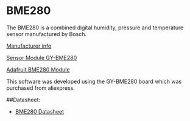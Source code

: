 # BME280

The BME280 is a combined digital humidity, pressure and temperature sensor manufactured by Bosch.

[Manufacturer info](https://www.bosch-sensortec.com/bst/products/all_products/bme280)

[Sensor Module GY-BME280](http://www.aliexpress.com/item/GY-BME280-3-3-High-Precision-Atmospheric-Pressure-Sensor-Module-for-Arduino/32498928248.html)

[Adafruit BME280 Module](https://www.adafruit.com/product/2652)

This software was developed using the GY-BME280 board which was purchased from aliexpress.

##Datasheet:

* [BME280 Datasheet](https://cdn-shop.adafruit.com/datasheets/BST-BME280_DS001-10.pdf)